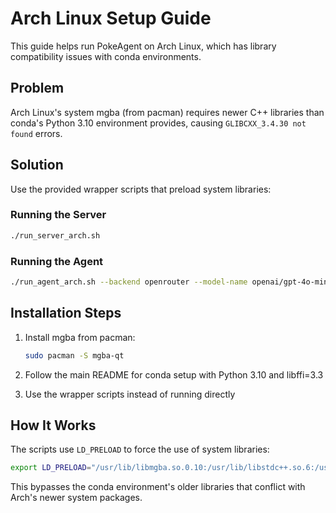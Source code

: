 # Arch Linux Setup Guide

This guide helps run PokeAgent on Arch Linux, which has library compatibility issues with conda environments.

## Problem
Arch Linux's system mgba (from pacman) requires newer C++ libraries than conda's Python 3.10 environment provides, causing `GLIBCXX_3.4.30 not found` errors.

## Solution
Use the provided wrapper scripts that preload system libraries:

### Running the Server
```bash
./run_server_arch.sh
```

### Running the Agent
```bash
./run_agent_arch.sh --backend openrouter --model-name openai/gpt-4o-mini
```

## Installation Steps
1. Install mgba from pacman:
   ```bash
   sudo pacman -S mgba-qt
   ```

2. Follow the main README for conda setup with Python 3.10 and libffi=3.3

3. Use the wrapper scripts instead of running directly

## How It Works
The scripts use `LD_PRELOAD` to force the use of system libraries:
```bash
export LD_PRELOAD="/usr/lib/libmgba.so.0.10:/usr/lib/libstdc++.so.6:/usr/lib/libgcc_s.so.1"
```

This bypasses the conda environment's older libraries that conflict with Arch's newer system packages.
